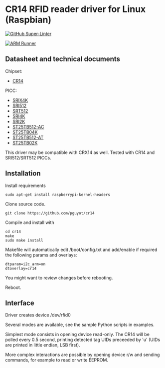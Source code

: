 # CR14 RFID reader driver for Linux (Raspbian)

[![GitHub Super-Linter](https://github.com/pguyot/cr14/actions/workflows/super-linter.yml/badge.svg)](https://github.com/marketplace/actions/super-linter)

[![ARM Runner](https://github.com/pguyot/cr14/actions/workflows/arm-runner.yml/badge.svg)](https://github.com/marketplace/actions/arm-runner)

## Datasheet and technical documents

Chipset:
- [CR14](https://datasheet.octopart.com/CR14-MQP/1GE-STMicroelectronics-datasheet-10836722.pdf)


PICC:
- [SRIX4K](http://www.orangetags.com/wp-content/downloads/datasheet/STM/srix4k.pdf)
- [SRI512](https://www.advanide.de/wp-content/uploads/products/rfid/SRI512.pdf)
- [SRT512](https://www.advanide.de/wp-content/uploads/products/rfid/SRT512.pdf)
- [SRI4K](https://www.advanide.de/wp-content/uploads/products/rfid/SRI4K.pdf)
- [SRI2K](https://www.advanide.de/wp-content/uploads/products/rfid/SRI2K.pdf)
- [ST25TB512-AC](https://www.st.com/resource/en/datasheet/st25tb512-ac.pdf)
- [ST25TB04K](https://www.st.com/resource/en/datasheet/st25tb04k.pdf)
- [ST25TB512-AT](https://www.st.com/resource/en/datasheet/st25tb512-at.pdf)
- [ST25TB02K](https://www.st.com/resource/en/datasheet/st25tb02k.pdf)

This driver may be compatible with CRX14 as well.
Tested with CR14 and SRI512/SRT512 PICCs.

## Installation

Install requirements

    sudo apt-get install raspberrypi-kernel-headers

Clone source code.

    git clone https://github.com/pguyot/cr14

Compile and install with

    cd cr14
    make
    sudo make install

Makefile will automatically edit /boot/config.txt and add/enable if required the following params and overlays:

    dtparam=i2c_arm=on
    dtoverlay=cr14

You might want to review changes before rebooting.

Reboot.

## Interface

Driver creates device /dev/rfid0

Several modes are available, see the sample Python scripts in examples.

Simplest mode consists in opening device read-only. The CR14 will be polled every 0.5 second, printing detected tag UIDs preceeded by 'u' (UIDs are printed in little endian, LSB first).

More complex interactions are possible by opening device r/w and sending commands, for example to read or write EEPROM.

